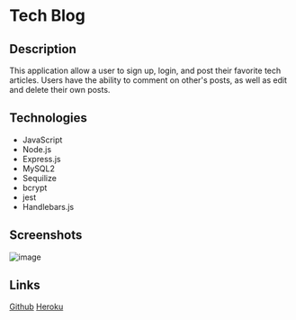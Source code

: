 # Tech Blog

## Description
This application allow a user to sign up, login, and post their favorite tech articles. Users have the ability to comment on other's posts, as well as edit and delete their own posts.

## Technologies

* JavaScript
* Node.js
* Express.js
* MySQL2 
* Sequilize
* bcrypt 
* jest
* Handlebars.js

## Screenshots
![image](./public/)

## Links
[Github]()
[Heroku]()